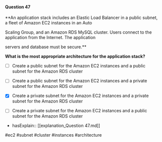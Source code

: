 #### Question  47


**An application stack includes an Elastic Load Balancer in a public subnet, a fleet of Amazon EC2 instances in an Auto

Scaling Group, and an Amazon RDS MySQL cluster. Users connect to the application from the Internet. The application

servers and database must be secure.**


**What is the most appropriate architecture for the application stack?**


- [ ] Create a public subnet for the Amazon EC2 instances and a public subnet for the Amazon RDS cluster


- [ ] Create a public subnet for the Amazon EC2 instances and a private subnet for the Amazon RDS cluster


- [x] Create a private subnet for the Amazon EC2 instances and a private subnet for the Amazon RDS cluster


- [ ] Create a private subnet for the Amazon EC2 instances and a public subnet for the Amazon RDS cluster



- hasExplain:: [[explanation_Question  47.md]]

#ec2 #subnet #cluster #instances #architecture 